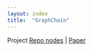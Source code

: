 ```yaml
---
layout: index
title:  "GraphChain"
---
```


Project [Repo nodes](https://github.com/ProofOfLuck/nodes) | [Paper](https://arxiv.org/abs/1808.10810)
